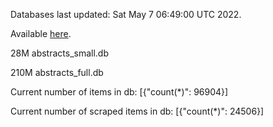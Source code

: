 Databases last updated: Sat May  7 06:49:00 UTC 2022. 

Available [here](https://github.com/cbeauhilton/ash-db/releases).


28M	abstracts_small.db

210M	abstracts_full.db

Current number of items in db:
[{"count(*)": 96904}]

Current number of scraped items in db:
[{"count(*)": 24506}]
